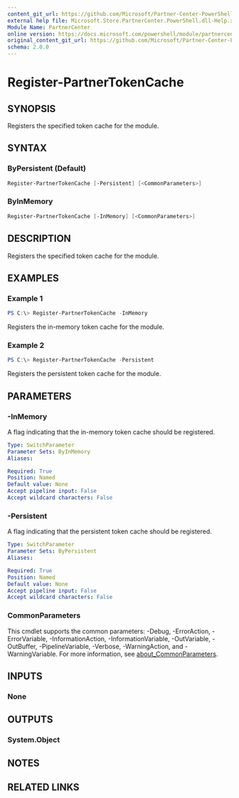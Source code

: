 ```yaml
---
content_git_url: https://github.com/Microsoft/Partner-Center-PowerShell/blob/master/docs/help/Register-PartnerTokenCache.md
external help file: Microsoft.Store.PartnerCenter.PowerShell.dll-Help.xml
Module Name: PartnerCenter
online version: https://docs.microsoft.com/powershell/module/partnercenter/Register-PartnerTokenCache
original_content_git_url: https://github.com/Microsoft/Partner-Center-PowerShell/blob/master/docs/help/Register-PartnerTokenCache.md
schema: 2.0.0
---
```


# Register-PartnerTokenCache

## SYNOPSIS
Registers the specified token cache for the module.

## SYNTAX

### ByPersistent (Default)
```powershell
Register-PartnerTokenCache [-Persistent] [<CommonParameters>]
```

### ByInMemory
```powershell
Register-PartnerTokenCache [-InMemory] [<CommonParameters>]
```

## DESCRIPTION
Registers the specified token cache for the module.

## EXAMPLES

### Example 1
```powershell
PS C:\> Register-PartnerTokenCache -InMemory
```

Registers the in-memory token cache for the module.

### Example 2
```powershell
PS C:\> Register-PartnerTokenCache -Persistent
```

Registers the persistent token cache for the module.

## PARAMETERS

### -InMemory
A flag indicating that the in-memory token cache should be registered.

```yaml
Type: SwitchParameter
Parameter Sets: ByInMemory
Aliases:

Required: True
Position: Named
Default value: None
Accept pipeline input: False
Accept wildcard characters: False
```

### -Persistent
A flag indicating that the persistent token cache should be registered.

```yaml
Type: SwitchParameter
Parameter Sets: ByPersistent
Aliases:

Required: True
Position: Named
Default value: None
Accept pipeline input: False
Accept wildcard characters: False
```

### CommonParameters
This cmdlet supports the common parameters: -Debug, -ErrorAction, -ErrorVariable, -InformationAction, -InformationVariable, -OutVariable, -OutBuffer, -PipelineVariable, -Verbose, -WarningAction, and -WarningVariable. For more information, see [about_CommonParameters](http://go.microsoft.com/fwlink/?LinkID=113216).

## INPUTS

### None

## OUTPUTS

### System.Object
## NOTES

## RELATED LINKS
